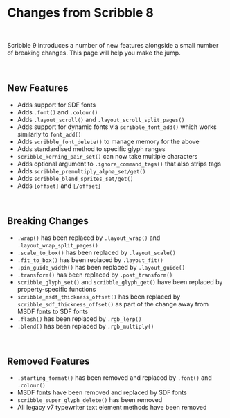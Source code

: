 # Changes from Scribble 8

&nbsp;

Scribble 9 introduces a number of new features alongside a small number of breaking changes. This page will help you make the jump.

&nbsp;

## New Features

- Adds support for SDF fonts
- Adds `.font()` and `.colour()`
- Adds `.layout_scroll()` and `.layout_scroll_split_pages()`
- Adds support for dynamic fonts via `scribble_font_add()` which works similarly to `font_add()`
- Adds `scribble_font_delete()` to manage memory for the above
- Adds standardised method to specific glyph ranges
- `scribble_kerning_pair_set()` can now take multiple characters
- Adds optional argument to `.ignore_command_tags()` that also strips tags
- Adds `scribble_premultiply_alpha_set/get()`
- Adds `scribble_blend_sprites_set/get()`
- Adds `[offset]` and `[/offset]`

&nbsp;

## Breaking Changes

- `.wrap()` has been replaced by `.layout_wrap()` and `.layout_wrap_split_pages()`
- `.scale_to_box()` has been replaced by `.layout_scale()`
- `.fit_to_box()` has been replaced by `.layout_fit()`
- `.pin_guide_width()` has been replaced by `.layout_guide()`
- `.transform()` has been replaced by `.post_transform()`
- `scribble_glyph_set()` and `scribble_glyph_get()` have been replaced by property-specific functions
- `scribble_msdf_thickness_offset()` has been replaced by `scribble_sdf_thickness_offset()` as part of the change away from MSDF fonts to SDF fonts
- `.flash()` has been replaced by `.rgb_lerp()`
- `.blend()` has been replaced by `.rgb_multiply()`

&nbsp;

## Removed Features

- `.starting_format()` has been removed and replaced by `.font()` and `.colour()`
- MSDF fonts have been removed and replaced by SDF fonts
- `scribble_super_glyph_delete()` has been removed
- All legacy v7 typewriter text element methods have been removed